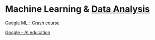 # Machine Learning & [Data Analysis](https://github.com/MithunMJ/ML/tree/master/analysis)

[Google ML - Crash course](https://developers.google.com/machine-learning/crash-course/)

[Google - AI education](https://ai.google/education)
